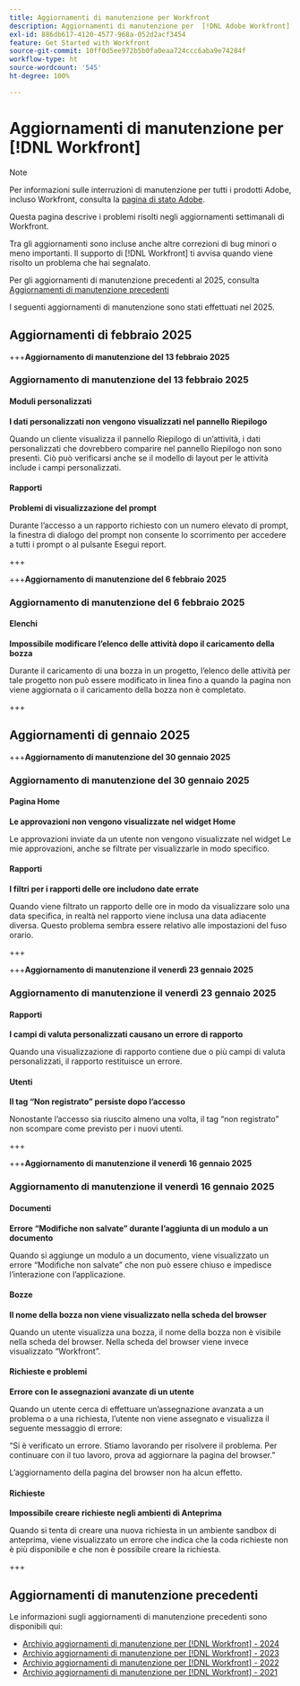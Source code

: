 ```yaml
---
title: Aggiornamenti di manutenzione per Workfront
description: Aggiornamenti di manutenzione per  [!DNL Adobe Workfront]
exl-id: 886db617-4120-4577-968a-052d2acf3454
feature: Get Started with Workfront
source-git-commit: 10ff0d5ee972b5b0fa0eaa724ccc6aba9e74284f
workflow-type: ht
source-wordcount: '545'
ht-degree: 100%

---
```


# Aggiornamenti di manutenzione per [!DNL Workfront]

>[!NOTE]
>
>Per informazioni sulle interruzioni di manutenzione per tutti i prodotti Adobe, incluso Workfront, consulta la [pagina di stato Adobe](https://status.adobe.com/it).

Questa pagina descrive i problemi risolti negli aggiornamenti settimanali di Workfront.

Tra gli aggiornamenti sono incluse anche altre correzioni di bug minori o meno importanti. Il supporto di [!DNL Workfront] ti avvisa quando viene risolto un problema che hai segnalato.

Per gli aggiornamenti di manutenzione precedenti al 2025, consulta [Aggiornamenti di manutenzione precedenti](#previous-maintenance-updates)

I seguenti aggiornamenti di manutenzione sono stati effettuati nel 2025.

## Aggiornamenti di febbraio 2025

+++**Aggiornamento di manutenzione del 13 febbraio 2025**

### Aggiornamento di manutenzione del 13 febbraio 2025

#### Moduli personalizzati

**I dati personalizzati non vengono visualizzati nel pannello Riepilogo**

Quando un cliente visualizza il pannello Riepilogo di un’attività, i dati personalizzati che dovrebbero comparire nel pannello Riepilogo non sono presenti. Ciò può verificarsi anche se il modello di layout per le attività include i campi personalizzati.

#### Rapporti

**Problemi di visualizzazione del prompt**

Durante l’accesso a un rapporto richiesto con un numero elevato di prompt, la finestra di dialogo del prompt non consente lo scorrimento per accedere a tutti i prompt o al pulsante Esegui report.

+++

+++**Aggiornamento di manutenzione del 6 febbraio 2025**

### Aggiornamento di manutenzione del 6 febbraio 2025

#### Elenchi

**Impossibile modificare l’elenco delle attività dopo il caricamento della bozza**

Durante il caricamento di una bozza in un progetto, l’elenco delle attività per tale progetto non può essere modificato in linea fino a quando la pagina non viene aggiornata o il caricamento della bozza non è completato.

+++

## Aggiornamenti di gennaio 2025

+++**Aggiornamento di manutenzione del 30 gennaio 2025**

### Aggiornamento di manutenzione del 30 gennaio 2025

#### Pagina Home

**Le approvazioni non vengono visualizzate nel widget Home**

Le approvazioni inviate da un utente non vengono visualizzate nel widget Le mie approvazioni, anche se filtrate per visualizzarle in modo specifico.

#### Rapporti

**I filtri per i rapporti delle ore includono date errate**

Quando viene filtrato un rapporto delle ore in modo da visualizzare solo una data specifica, in realtà nel rapporto viene inclusa una data adiacente diversa. Questo problema sembra essere relativo alle impostazioni del fuso orario.

+++

+++**Aggiornamento di manutenzione il venerdì 23 gennaio 2025**

### Aggiornamento di manutenzione il venerdì 23 gennaio 2025

#### Rapporti

**I campi di valuta personalizzati causano un errore di rapporto**

Quando una visualizzazione di rapporto contiene due o più campi di valuta personalizzati, il rapporto restituisce un errore.

#### Utenti

**Il tag “Non registrato” persiste dopo l’accesso**

Nonostante l’accesso sia riuscito almeno una volta, il tag “non registrato” non scompare come previsto per i nuovi utenti.

+++

+++**Aggiornamento di manutenzione il venerdì 16 gennaio 2025**

### Aggiornamento di manutenzione il venerdì 16 gennaio 2025

#### Documenti

**Errore “Modifiche non salvate” durante l’aggiunta di un modulo a un documento**

Quando si aggiunge un modulo a un documento, viene visualizzato un errore “Modifiche non salvate” che non può essere chiuso e impedisce l’interazione con l’applicazione.

#### Bozze

**Il nome della bozza non viene visualizzato nella scheda del browser**

Quando un utente visualizza una bozza, il nome della bozza non è visibile nella scheda del browser. Nella scheda del browser viene invece visualizzato “Workfront”.

#### Richieste e problemi

**Errore con le assegnazioni avanzate di un utente**

Quando un utente cerca di effettuare un’assegnazione avanzata a un problema o a una richiesta, l’utente non viene assegnato e visualizza il seguente messaggio di errore:

“Si è verificato un errore. Stiamo lavorando per risolvere il problema. Per continuare con il tuo lavoro, prova ad aggiornare la pagina del browser.”

L’aggiornamento della pagina del browser non ha alcun effetto.

#### Richieste

**Impossibile creare richieste negli ambienti di Anteprima**

Quando si tenta di creare una nuova richiesta in un ambiente sandbox di anteprima, viene visualizzato un errore che indica che la coda richieste non è più disponibile e che non è possibile creare la richiesta.

+++

## Aggiornamenti di manutenzione precedenti

Le informazioni sugli aggiornamenti di manutenzione precedenti sono disponibili qui:

* [Archivio aggiornamenti di manutenzione per [!DNL Workfront] - 2024](2024-updates.md)
* [Archivio aggiornamenti di manutenzione per [!DNL Workfront] - 2023](2023-updates.md)
* [Archivio aggiornamenti di manutenzione per [!DNL Workfront] - 2022](2022-updates.md)
* [Archivio aggiornamenti di manutenzione per [!DNL Workfront] - 2021](2021-updates.md)
